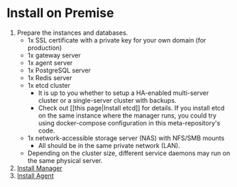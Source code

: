 # Install on Premise

1. Prepare the instances and databases.
   - 1x SSL certificate with a private key for your own domain (for production)
   - 1x gateway server
   - 1x agent server
   - 1x PostgreSQL server
   - 1x Redis server
   - 1x etcd cluster
     - It is up to you whether to setup a HA-enabled multi-server cluster or a single-server cluster with backups.
     - Check out [[this page|Install etcd]] for details. If you install etcd on the same instance where the manager runs, you could try using docker-compose configuration in this meta-repository's code.
   - 1x network-accessible storage server (NAS) with NFS/SMB mounts
     - All should be in the same private network (LAN).
   - Depending on the cluster size, different service daemons may run on the same physical server.
1. [Install Manager](install/install-manager.md)
1. [Install Agent](install/install-agent.md)
